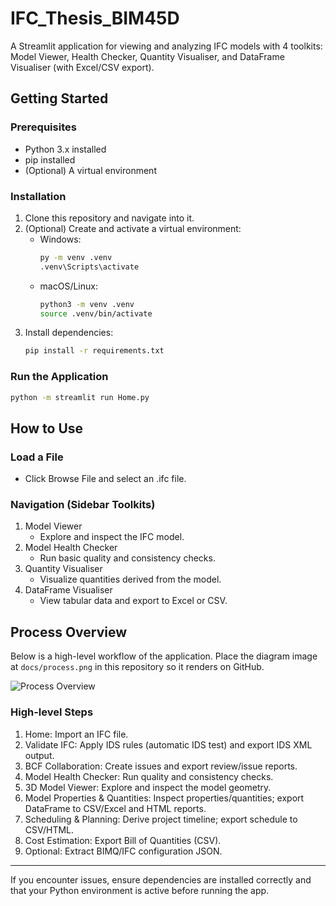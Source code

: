 # IFC_Thesis_BIM45D

A Streamlit application for viewing and analyzing IFC models with 4 toolkits: Model Viewer, Health Checker, Quantity Visualiser, and DataFrame Visualiser (with Excel/CSV export).

## Getting Started

### Prerequisites
- Python 3.x installed
- pip installed
- (Optional) A virtual environment

### Installation
1) Clone this repository and navigate into it.
2) (Optional) Create and activate a virtual environment:
   - Windows:
     ```bash
     py -m venv .venv
     .venv\Scripts\activate
     ```
   - macOS/Linux:
     ```bash
     python3 -m venv .venv
     source .venv/bin/activate
     ```
3) Install dependencies:
   ```bash
   pip install -r requirements.txt
   ```

### Run the Application
```bash
python -m streamlit run Home.py
```

## How to Use

### Load a File
- Click Browse File and select an .ifc file.

### Navigation (Sidebar Toolkits)
1) Model Viewer
   - Explore and inspect the IFC model.
2) Model Health Checker
   - Run basic quality and consistency checks.
3) Quantity Visualiser
   - Visualize quantities derived from the model.
4) DataFrame Visualiser
   - View tabular data and export to Excel or CSV.

## Process Overview
Below is a high-level workflow of the application. Place the diagram image at `docs/process.png` in this repository so it renders on GitHub.

![Process Overview](docs/process-diagram.png)

### High-level Steps
1) Home: Import an IFC file.
2) Validate IFC: Apply IDS rules (automatic IDS test) and export IDS XML output.
3) BCF Collaboration: Create issues and export review/issue reports.
4) Model Health Checker: Run quality and consistency checks.
5) 3D Model Viewer: Explore and inspect the model geometry.
6) Model Properties & Quantities: Inspect properties/quantities; export DataFrame to CSV/Excel and HTML reports.
7) Scheduling & Planning: Derive project timeline; export schedule to CSV/HTML.
8) Cost Estimation: Export Bill of Quantities (CSV).
9) Optional: Extract BIMQ/IFC configuration JSON.


---
If you encounter issues, ensure dependencies are installed correctly and that your Python environment is active before running the app.